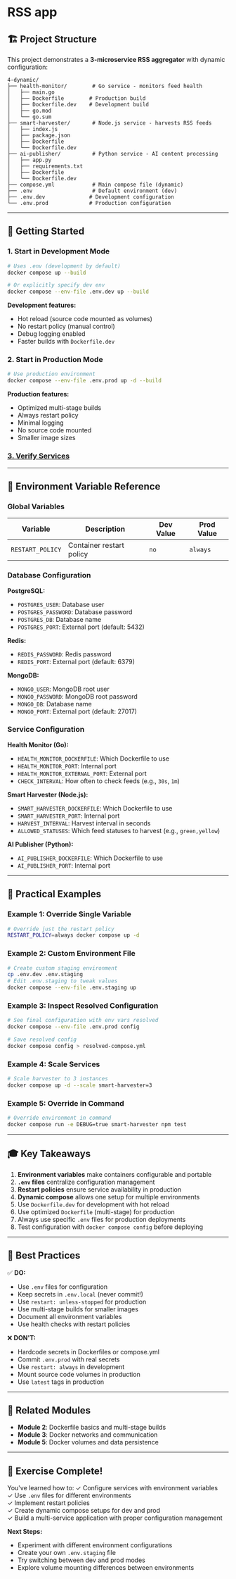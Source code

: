 # RSS app

## 🏗️ Project Structure

This project demonstrates a **3-microservice RSS aggregator** with dynamic configuration:

```
4-dynamic/
├── health-monitor/        # Go service - monitors feed health
│   ├── main.go
│   ├── Dockerfile        # Production build
│   ├── Dockerfile.dev    # Development build
│   ├── go.mod
│   └── go.sum
├── smart-harvester/       # Node.js service - harvests RSS feeds
│   ├── index.js
│   ├── package.json
│   ├── Dockerfile
│   └── Dockerfile.dev
├── ai-publisher/          # Python service - AI content processing
│   ├── app.py
│   ├── requirements.txt
│   ├── Dockerfile
│   └── Dockerfile.dev
├── compose.yml            # Main compose file (dynamic)
├── .env                   # Default environment (dev)
├── .env.dev              # Development configuration
└── .env.prod             # Production configuration
```

---

## 🚀 Getting Started

### 1. Start in Development Mode

```bash
# Uses .env (development by default)
docker compose up --build

# Or explicitly specify dev env
docker compose --env-file .env.dev up --build
```

**Development features:**
- Hot reload (source code mounted as volumes)
- No restart policy (manual control)
- Debug logging enabled
- Faster builds with `Dockerfile.dev`

### 2. Start in Production Mode

```bash
# Use production environment
docker compose --env-file .env.prod up -d --build
```

**Production features:**
- Optimized multi-stage builds
- Always restart policy
- Minimal logging
- No source code mounted
- Smaller image sizes

### [3. Verify Services](./api-test.md)

---

## 🔑 Environment Variable Reference

### Global Variables

| Variable | Description | Dev Value | Prod Value |
|----------|-------------|-----------|------------|
| `RESTART_POLICY` | Container restart policy | `no` | `always` |

### Database Configuration

**PostgreSQL:**
- `POSTGRES_USER`: Database user
- `POSTGRES_PASSWORD`: Database password
- `POSTGRES_DB`: Database name
- `POSTGRES_PORT`: External port (default: 5432)

**Redis:**
- `REDIS_PASSWORD`: Redis password
- `REDIS_PORT`: External port (default: 6379)

**MongoDB:**
- `MONGO_USER`: MongoDB root user
- `MONGO_PASSWORD`: MongoDB root password
- `MONGO_DB`: Database name
- `MONGO_PORT`: External port (default: 27017)

### Service Configuration

**Health Monitor (Go):**
- `HEALTH_MONITOR_DOCKERFILE`: Which Dockerfile to use
- `HEALTH_MONITOR_PORT`: Internal port
- `HEALTH_MONITOR_EXTERNAL_PORT`: External port
- `CHECK_INTERVAL`: How often to check feeds (e.g., `30s`, `1m`)

**Smart Harvester (Node.js):**
- `SMART_HARVESTER_DOCKERFILE`: Which Dockerfile to use
- `SMART_HARVESTER_PORT`: Internal port
- `HARVEST_INTERVAL`: Harvest interval in seconds
- `ALLOWED_STATUSES`: Which feed statuses to harvest (e.g., `green,yellow`)

**AI Publisher (Python):**
- `AI_PUBLISHER_DOCKERFILE`: Which Dockerfile to use
- `AI_PUBLISHER_PORT`: Internal port

---

## 📖 Practical Examples

### Example 1: Override Single Variable

```bash
# Override just the restart policy
RESTART_POLICY=always docker compose up -d
```

### Example 2: Custom Environment File

```bash
# Create custom staging environment
cp .env.dev .env.staging
# Edit .env.staging to tweak values
docker compose --env-file .env.staging up
```

### Example 3: Inspect Resolved Configuration

```bash
# See final configuration with env vars resolved
docker compose --env-file .env.prod config

# Save resolved config
docker compose config > resolved-compose.yml
```

### Example 4: Scale Services

```bash
# Scale harvester to 3 instances
docker compose up -d --scale smart-harvester=3
```

### Example 5: Override in Command

```bash
# Override environment in command
docker compose run -e DEBUG=true smart-harvester npm test
```

---

## 🎓 Key Takeaways

1. **Environment variables** make containers configurable and portable
2. **`.env` files** centralize configuration management
3. **Restart policies** ensure service availability in production
4. **Dynamic compose** allows one setup for multiple environments
5. Use `Dockerfile.dev` for development with hot reload
6. Use optimized `Dockerfile` (multi-stage) for production
7. Always use specific `.env` files for production deployments
8. Test configuration with `docker compose config` before deploying

---

## 📝 Best Practices

✅ **DO:**
- Use `.env` files for configuration
- Keep secrets in `.env.local` (never commit!)
- Use `restart: unless-stopped` for production
- Use multi-stage builds for smaller images
- Document all environment variables
- Use health checks with restart policies

❌ **DON'T:**
- Hardcode secrets in Dockerfiles or compose.yml
- Commit `.env.prod` with real secrets
- Use `restart: always` in development
- Mount source code volumes in production
- Use `latest` tags in production

---

## 🔗 Related Modules

- **Module 2**: Dockerfile basics and multi-stage builds
- **Module 3**: Docker networks and communication
- **Module 5**: Docker volumes and data persistence

---

## 🏁 Exercise Complete!

You've learned how to:
✓ Configure services with environment variables  
✓ Use `.env` files for different environments  
✓ Implement restart policies  
✓ Create dynamic compose setups for dev and prod  
✓ Build a multi-service application with proper configuration management  

**Next Steps:**
- Experiment with different environment configurations
- Create your own `.env.staging` file
- Try switching between dev and prod modes
- Explore volume mounting differences between environments
